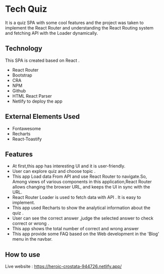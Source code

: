 
# Tech Quiz

It is a quiz SPA with some cool features and the project was taken to implement the 
    React Router and understanding the React Routing system and fetching API with the Loader dynamically.


## Technology

This SPA is created based on React .

- React Router 
- Bootstrap 
- CRA
- NPM 
- Github 
- HTML React Parser
- Netlify to deploy the app 


## External Elements Used 
- Fontawesome
- Recharts
- React-Toastify 


## Features
- At first,this app has interesting UI and it is user-friendly.
- User can explore quiz and choose topic .
- This app Load data From API and use React Router to navigate.So, Among views of various components in this application,React Router allows changing the browser URL, and keeps the UI in sync with the URL.
- React Router Loader is used to fetch data with API . It is easy to implement.
- This app used Recharts to show the analytical information about the quiz .
- User can see the correct answer ,judge the selected answer to check correct or wrong .
- This app shows the total number of correct and wrong answer 
- This app provide some FAQ based on the Web development in the 'Blog' menu in the navbar.


## How to use
Live website : https://heroic-crostata-944726.netlify.app/
